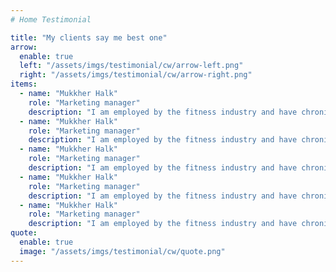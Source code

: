 ```yaml
---
# Home Testimonial

title: "My clients say me best one"
arrow:
  enable: true
  left: "/assets/imgs/testimonial/cw/arrow-left.png"
  right: "/assets/imgs/testimonial/cw/arrow-right.png"
items:
  - name: "Mukkher Halk"
    role: "Marketing manager"
    description: "I am employed by the fitness industry and have chronic foot and knee issues. This admitted skeptic is amazed at the results I have had with this product. If you using for business is growing fast and many advantage. Besides that with axtra it can help you maximize product distribution"
  - name: "Mukkher Halk"
    role: "Marketing manager"
    description: "I am employed by the fitness industry and have chronic foot and knee issues. This admitted skeptic is amazed at the results I have had with this product. If you using for business is growing fast and many advantage. Besides that with axtra it can help you maximize product distribution"
  - name: "Mukkher Halk"
    role: "Marketing manager"
    description: "I am employed by the fitness industry and have chronic foot and knee issues. This admitted skeptic is amazed at the results I have had with this product. If you using for business is growing fast and many advantage. Besides that with axtra it can help you maximize product distribution"
  - name: "Mukkher Halk"
    role: "Marketing manager"
    description: "I am employed by the fitness industry and have chronic foot and knee issues. This admitted skeptic is amazed at the results I have had with this product. If you using for business is growing fast and many advantage. Besides that with axtra it can help you maximize product distribution"
  - name: "Mukkher Halk"
    role: "Marketing manager"
    description: "I am employed by the fitness industry and have chronic foot and knee issues. This admitted skeptic is amazed at the results I have had with this product. If you using for business is growing fast and many advantage. Besides that with axtra it can help you maximize product distribution"
quote:
  enable: true
  image: "/assets/imgs/testimonial/cw/quote.png"
---
```

